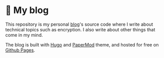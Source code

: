 # 🌱 My blog

This repository is my personal [blog](https://crypticcamel.github.io/)'s source code where I write about technical topics such as encryption. I also write about other things that come in my mind.

The blog is built with [Hugo](https://gohugo.io/) and [PaperMod](https://github.com/adityatelange/hugo-PaperMod) theme, and hosted for free on [Github Pages](https://pages.github.com/).
